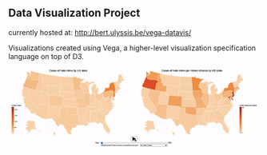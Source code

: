 ## Data Visualization Project

currently hosted at: http://bert.ulyssis.be/vega-datavis/

Visualizations created using Vega, a higher-level visualization specification language on top of D3.

![](years.gif)
